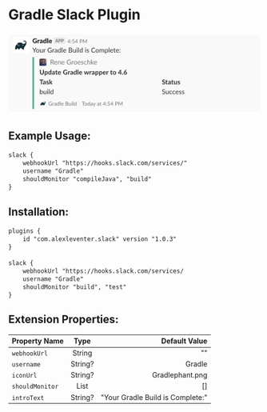 # Gradle Slack Plugin

![Example Message](/assets/example-message.png)

## Example Usage:
```
slack {
    webhookUrl "https://hooks.slack.com/services/"
    username "Gradle"
    shouldMonitor "compileJava", "build"
}
```

## Installation:
```
plugins {
    id "com.alexleventer.slack" version "1.0.3"
}

slack {
    webhookUrl "https://hooks.slack.com/services/
    username "Gradle"
    shouldMonitor "build", "test"
}
```

## Extension Properties:
| Property Name      | Type          | Default Value                       |
| ------------------ |:-------------:| -----------------------------------:|
| `webhookUrl`       | String        | ""                                  |
| `username`         | String?       | Gradle                              |
| `iconUrl`          | String?       | Gradlephant.png                     |
| `shouldMonitor`    | List<String>  | []                                  |
| `introText`        | String?       | "Your Gradle Build is Complete:"    |